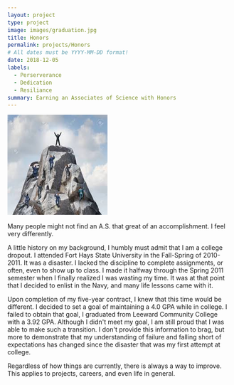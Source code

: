 ```yaml
---
layout: project
type: project
image: images/graduation.jpg
title: Honors
permalink: projects/Honors
# All dates must be YYYY-MM-DD format!
date: 2018-12-05
labels:
  - Perserverance
  - Dedication
  - Resiliance
summary: Earning an Associates of Science with Honors
---
```


<img class="ui image" src="../images/mountain.jpg">

Many people might not find an A.S. that great of an accomplishment. I feel very differently.

A little history on my background, I humbly must admit that I am a college dropout. I attended Fort Hays State University in the Fall-Spring of 2010-2011. It was a disaster. I lacked the discipline to complete assignments, or often, even to show up to class. I made it halfway through the Spring 2011 semester when I finally realized I was wasting my time. It was at that point that I decided to enlist in the Navy, and many life lessons came with it.

Upon completion of my five-year contract, I knew that this time would be different. I decided to set a goal of maintaining a 4.0 GPA while in college. I failed to obtain that goal, I graduated from Leeward Community College with a 3.92 GPA. Although I didn't meet my goal, I am still proud that I was able to make such a transition. I don't provide this information to brag, but more to demonstrate that my understanding of failure and falling short of expectations has changed since the disaster that was my first attempt at college.
 
 Regardless of how things are currently, there is always a way to improve. This applies to projects, careers, and even life in general.




